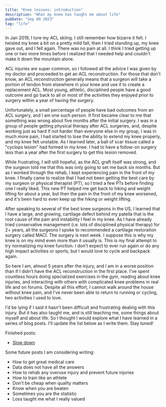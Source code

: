 ```yaml
---
title: "Knee lessons: introduction"
description: "What my knee has taught me about life"
pubDate: "Sep 09 2023"
tag: "life"
---
```


In Jan 2019, I tore my ACL skiing. I still remember how bizarre it felt. I twisted my knee a bit on a pretty mild fall, then I tried standing up, my knee gave out, and I fell again. There was no pain at all. I think I tried getting up one or two more times before I realized that I needed help and couldn't make it down the mountain alone.

ACL injuries are super common, so I followed all the advice I was given by my doctor and proceeded to get an ACL reconstruction. For those that don't know, an ACL reconstruction generally means that a surgeon will take a portion of tendon from elsewhere in your knee and use it to create a replacement ACL. Most young, athletic, disciplined people have a good outcome and go back to all or most of the activities they enjoyed prior to surgery within a year of having the surgery.

Unfortunately, a small percentage of people have bad outcomes from an ACL surgery, and I am one such person. It first became clear to me that something was wrong about five months after the initial surgery. I was in a group of people getting physical therapy after ACL surgeries, and, despite working just as hard if not harder than everyone else in my group, I was in much more pain, I had started to lose the ability to extend my knee properly, and my knee felt unstable. As I learned later, a ball of scar tissue called a "cyclops lesion" had formed in my knee. I had to have a follow-on surgery less than a year after the first surgery to get this lesion removed.

While frustrating, I will still hopeful, as the ACL graft itself was strong, and the surgeon told me that this was only going to set me back six months. But as I worked through the rehab, I kept experiencing pain in the front of my knee. I finally came to realize that I had not been getting the best care by my surgeon or physical therapist (PT), so I tried a few PTs before finding one I really liked. This new PT helped me get back to hiking and weight lifting for about a year, but then the pain in the front of my knee worsened, and it's been hard to even keep up the hiking or weight lifting.

After speaking to several of the best knee surgeons in the US, I learned that I have a large, and growing, cartilage defect behind my patella that is the root cause of the pain and instability I feel in my knee. As I have already tried conservative management (i.e. lots of disciplined physical therapy) for 2+ years, all the surgeons I spoke to recommended a cartilage restoration surgery called MACI. The surgery is next week. I suppose this is why my knee is on my mind even more than it usually is. This is my final attempt to try normalizing my knee function. I don't expect to ever run again or do any high impact activities or sports, but I would love to cycle and backpack again.

So here I am, almost 5 years after the injury, and I am in a worse position than if I didn't have the ACL reconstruction in the first place. I've spent countless hours doing specialized exercises in the gym, reading about knee injuries, and interacting with others with complicated knee problems in real life and on forums. Despite all this effort, I cannot walk around the house without knee pain, and I've never been able to return to running or cycling, two activities I used to love.

I'd be lying if I said it hasn't been difficult and frustrating dealing with this injury. But it has also taught me, and is still teaching me, some things about myself and about life. So I thought I would explore what I have learned in a series of blog posts. I'll update the list below as I write them. Stay tuned!

Finished posts:

- [Slow down](/blog/knee-lessons-slow-down)

Some future posts I am considering writing:

- How to get great medical care
- Data does not have all the answers
- How to rehab any overuse injury and prevent future injuries
- How to train like an athlete
- Don't be cheap when quality matters
- Know when you are beaten
- Sometimes you are the statistic
- Loss taught me what I really valued
